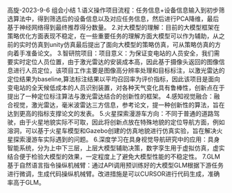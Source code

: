 高旋-2023-9-6 组会小结
1.语义操作项目流程：任务信息+设备信息输入到初步筛选算法中，得到筛选后的设备信息以及对应任务信息，然后进行PCA降维，最后基于神经网络得到最终推荐得分数量。
2.对大模型的理解：目前的大模型框架在策略优化方面表现不稳定，在一些重要任务的理解方面大模型可以作为辅助，从之前的实时仿真到unity仿真最后提出了面向大模型的策略仿真，可从策略仿真的方向着手准备论文。
3.智研院项目：项目意义：为保证变电站的人员安全，我们需要实时定位人员位置，由于激光雷达的安装成本高，因此基于摄像头返回的图像信息进行人员定位，该项目工作主要是图像高分辨率处理和目标标注，以激光雷达的定位结果为baseline,算法标注结果以平均召回率为评价指标，因此该项目是面向变电站的全天候低成本的人员识别装置，对各种天气变化具有鲁棒性，创新点在于提出了一种定位标注算法与激光雷达结合的创新性的框架。
4.感知视觉融合：融合视觉，激光雷达，毫米波雷达三方信息，参考论文，提一种创新性的算法，旨在达到更高的指标支撑论文的发表。
5.火星探索漫游车方向：不同于普通的道路驾驶，由于火星地貌实际不可取，因此将创新点放在特殊地貌的定位导航方面，例如溶洞，可以基于火星车模型和Gazebo创建的仿真地貌进行仿真实验，旨在解决火星探索漫游车实际遇到的问题。
6.深度学习在具身视觉导航研究中的应用：具身智能系统，分为上中下三层，上层大模型辅助决策，数字孪生用于虚拟仿真，虚实结合便于检验大模型的效果，一定程度上了避免大模型性能的不稳定性。
7.GLM基于自然语言指令操纵机械臂：通过API调用预训练好的大模型GLM根据下游任务进行微调，生成代码操纵机械臂。改进措施是可以CURSOR进行代码生成，准确率高于GLM。
